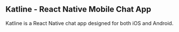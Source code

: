 ## Katline - React Native Mobile Chat App

Katline is a React Native chat app designed for both iOS and Android.
